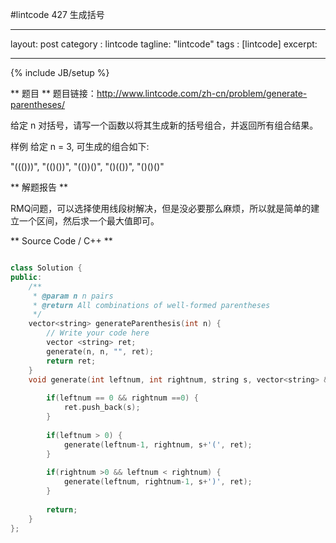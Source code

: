 #lintcode 427 生成括号

---
layout: post
category : lintcode
tagline: "lintcode"
tags : [lintcode]
excerpt: 

---
{% include JB/setup %}

** 题目 **
题目链接：http://www.lintcode.com/zh-cn/problem/generate-parentheses/

给定 n 对括号，请写一个函数以将其生成新的括号组合，并返回所有组合结果。

样例
给定 n = 3, 可生成的组合如下:

"((()))", "(()())", "(())()", "()(())", "()()()"


** 解题报告 **

RMQ问题，可以选择使用线段树解决，但是没必要那么麻烦，所以就是简单的建立一个区间，然后求一个最大值即可。


** Source Code / C++ **

```C++

class Solution {
public:
    /**
     * @param n n pairs
     * @return All combinations of well-formed parentheses
     */
    vector<string> generateParenthesis(int n) {
        // Write your code here
        vector <string> ret;
        generate(n, n, "", ret);
        return ret;
    }
    void generate(int leftnum, int rightnum, string s, vector<string> &ret) {
        
        if(leftnum == 0 && rightnum ==0) {
            ret.push_back(s);
        }
        
        if(leftnum > 0) {
            generate(leftnum-1, rightnum, s+'(', ret);
        }
        
        if(rightnum >0 && leftnum < rightnum) {
            generate(leftnum, rightnum-1, s+')', ret);
        }
        
        return;
    }
};

```